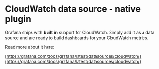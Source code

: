 # CloudWatch data source - native plugin

Grafana ships with **built in** support for CloudWatch. Simply add it as a data source and are ready to build dashboards for your CloudWatch metrics.

Read more about it here:

[https://grafana.com/docs/grafana/latest/datasources/cloudwatch/](https://grafana.com/docs/grafana/latest/datasources/cloudwatch/)
